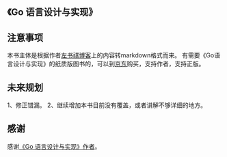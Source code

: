 ## 《Go 语言设计与实现》

## 注意事项
本书主体是根据作者[左书祺博客](https://draveness.me/golang/)上的内容转markdown格式而来。
有需要《Go语言设计与实现》的纸质版图书的，可以到[京东](https://union-click.jd.com/jdc?e=&p=JF8BAL8JK1olXDYCVlpeCEsQAl9MRANLAjZbERscSkAJHTdNTwcKBlMdBgABFksVB2wIG1wUQl9HCANtSABQA2hTHjBwD15qUVsVU01rX2oKXVcZbQcyV19eC0sTAWwPHGslXQEyAjBdCUoWAm4NH1wSbQcyVFlfDkkfBWsKGFkXWDYFVFdtfQhHRDtXTxlXbTYyV25tOEsnAF9KdV4QXw4HUAlVAU5DAmoMSQhGDgMBAVpcWEMSU2sLTlpBbQQDVVpUOA)购买，支持作者，支持正版。


## 未来规划
1、修正错漏。
2、继续增加本书目前没有覆盖，或者讲解不够详细的地方。

## 感谢
感谢[《Go 语言设计与实现》作者](https://draveness.me/golang/)。
